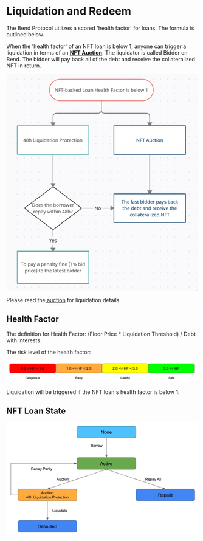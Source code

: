 # Liquidation and Redeem

The Bend Protocol utilizes a scored 'health factor' for loans. The formula is outlined below.

When the 'health factor' of an NFT loan is below 1, anyone can trigger a liquidation in terms of an [**NFT Auction**](auction.md). The liquidator is called Bidder on Bend. The bidder will pay back all of the debt and receive the collateralized NFT in return.

![](../.gitbook/assets/image.png)

Please read the[ auction](auction.md) for liquidation details.

## Health Factor

The definition for Health Factor: (Floor Price \* Liquidation Threshold) / Debt with Interests.

The risk level of the health factor:

![Health Factor Risk Level](<../.gitbook/assets/HF Color 0213.jpg>)

Liquidation will be triggered if the NFT loan's health factor is below 1.

## NFT Loan State

![](<../.gitbook/assets/NFT Loan State 0320.jpg>)
